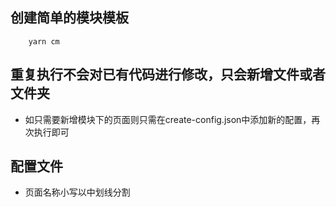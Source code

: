 ## 创建简单的模块模板
```
    yarn cm
```
## 重复执行不会对已有代码进行修改，只会新增文件或者文件夹
- 如只需要新增模块下的页面则只需在create-config.json中添加新的配置，再次执行即可
## 配置文件
- 页面名称小写以中划线分割
